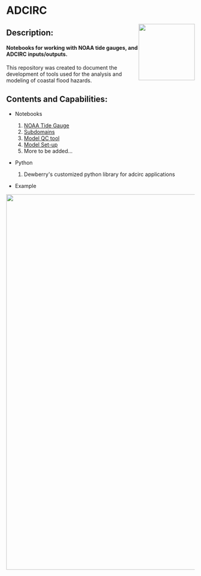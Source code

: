 # ADCIRC
<img style="float:right;" src="https://github.com/tmiesse/adcirc_prod/blob/master/extra/figures/DewberryLogo_RGB.png" width=150px>

## Description:
#### Notebooks for working with NOAA tide gauges, and ADCIRC inputs/outputs.

This repository was created to document the development of tools used for the analysis and modeling of coastal flood hazards.
## Contents and Capabilities:
- Notebooks 
    1. [NOAA Tide Gauge](http://nbviewer.jupyter.org/github/tmiesse/adcirc_prod/blob/master/notebooks/noaa_tide.ipynb)
    2. [Subdomains](http://nbviewer.jupyter.org/github/tmiesse/adcirc_prod/blob/master/notebooks/subdomain.ipynb)
    3. [Model QC tool](http://nbviewer.jupyter.org/github/tmiesse/adcirc_prod/blob/master/notebooks/ModelQC__v2.ipynb)
    4. [Model Set-up](http://nbviewer.jupyter.org/github/tmiesse/adcirc_prod/blob/46c541d67b2e33d19a06b75e867c4fdfdc9dad02/notebooks/ModelSetup.ipynb)
    5. More to be added...
- Python
    1. Dewberry's customized python library for adcirc applications



- Example
<img  style="float:right;" src="https://github.com/tmiesse/adcirc_prod/blob/master/extra/figures/surface_canopy.PNG" width=1000px>
